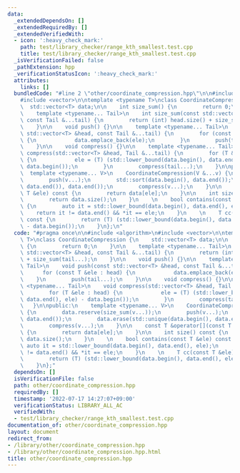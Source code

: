 ```yaml
---
data:
  _extendedDependsOn: []
  _extendedRequiredBy: []
  _extendedVerifiedWith:
  - icon: ':heavy_check_mark:'
    path: test/library_checker/range_kth_smallest.test.cpp
    title: test/library_checker/range_kth_smallest.test.cpp
  _isVerificationFailed: false
  _pathExtension: hpp
  _verificationStatusIcon: ':heavy_check_mark:'
  attributes:
    links: []
  bundledCode: "#line 2 \"other/coordinate_compression.hpp\"\n\n#include <algorithm>\n\
    #include <vector>\n\ntemplate <typename T>\nclass CoordinateCompression {\n  \
    \  std::vector<T> data;\n\n    int size_sum() {\n        return 0;\n    }\n\n\
    \    template <typename... Tail>\n    int size_sum(const std::vector<T> &head,\
    \ const Tail &...tail) {\n        return (int) head.size() + size_sum(tail...);\n\
    \    }\n\n    void push() {}\n\n    template <typename... Tail>\n    void push(const\
    \ std::vector<T> &head, const Tail &...tail) {\n        for (const T &ele : head)\
    \ {\n            data.emplace_back(ele);\n        }\n        push(tail...);\n\
    \    }\n\n    void compress() {}\n\n    template <typename... Tail>\n    void\
    \ compress(std::vector<T> &head, Tail &...tail) {\n        for (T &ele : head)\
    \ {\n            ele = (T) (std::lower_bound(data.begin(), data.end(), ele) -\
    \ data.begin());\n        }\n        compress(tail...);\n    }\n\npublic:\n  \
    \  template <typename... V>\n    CoordinateCompression(V &...v) {\n        data.reserve(size_sum(v...));\n\
    \        push(v...);\n        std::sort(data.begin(), data.end());\n        data.erase(std::unique(data.begin(),\
    \ data.end()), data.end());\n        compress(v...);\n    }\n\n    const T &operator[](const\
    \ T &ele) const {\n        return data[ele];\n    }\n\n    int size() const {\n\
    \        return data.size();\n    }\n    \n    bool contains(const T &ele) const\
    \ {\n        auto it = std::lower_bound(data.begin(), data.end(), ele);\n    \
    \    return it != data.end() && *it == ele;\n    }\n    \n    T cc(const T &ele)\
    \ const {\n        return (T) (std::lower_bound(data.begin(), data.end(), ele)\
    \ - data.begin());\n    }\n};\n"
  code: "#pragma once\n\n#include <algorithm>\n#include <vector>\n\ntemplate <typename\
    \ T>\nclass CoordinateCompression {\n    std::vector<T> data;\n\n    int size_sum()\
    \ {\n        return 0;\n    }\n\n    template <typename... Tail>\n    int size_sum(const\
    \ std::vector<T> &head, const Tail &...tail) {\n        return (int) head.size()\
    \ + size_sum(tail...);\n    }\n\n    void push() {}\n\n    template <typename...\
    \ Tail>\n    void push(const std::vector<T> &head, const Tail &...tail) {\n  \
    \      for (const T &ele : head) {\n            data.emplace_back(ele);\n    \
    \    }\n        push(tail...);\n    }\n\n    void compress() {}\n\n    template\
    \ <typename... Tail>\n    void compress(std::vector<T> &head, Tail &...tail) {\n\
    \        for (T &ele : head) {\n            ele = (T) (std::lower_bound(data.begin(),\
    \ data.end(), ele) - data.begin());\n        }\n        compress(tail...);\n \
    \   }\n\npublic:\n    template <typename... V>\n    CoordinateCompression(V &...v)\
    \ {\n        data.reserve(size_sum(v...));\n        push(v...);\n        std::sort(data.begin(),\
    \ data.end());\n        data.erase(std::unique(data.begin(), data.end()), data.end());\n\
    \        compress(v...);\n    }\n\n    const T &operator[](const T &ele) const\
    \ {\n        return data[ele];\n    }\n\n    int size() const {\n        return\
    \ data.size();\n    }\n    \n    bool contains(const T &ele) const {\n       \
    \ auto it = std::lower_bound(data.begin(), data.end(), ele);\n        return it\
    \ != data.end() && *it == ele;\n    }\n    \n    T cc(const T &ele) const {\n\
    \        return (T) (std::lower_bound(data.begin(), data.end(), ele) - data.begin());\n\
    \    }\n};"
  dependsOn: []
  isVerificationFile: false
  path: other/coordinate_compression.hpp
  requiredBy: []
  timestamp: '2022-07-17 14:27:07+09:00'
  verificationStatus: LIBRARY_ALL_AC
  verifiedWith:
  - test/library_checker/range_kth_smallest.test.cpp
documentation_of: other/coordinate_compression.hpp
layout: document
redirect_from:
- /library/other/coordinate_compression.hpp
- /library/other/coordinate_compression.hpp.html
title: other/coordinate_compression.hpp
---
```

